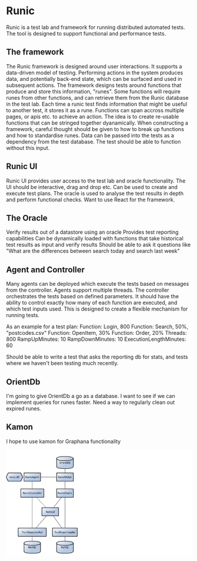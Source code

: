 # Runic
Runic is a test lab and framework for running distributed automated tests. The tool is designed to support functional and performance tests.

## The framework
The Runic framework is designed around user interactions. It supports a data-driven model of testing. 
Performing actions in the system produces data, and potentially back-end state, which can be surfaced and used in subsequent actions.
The framework designs tests around functions that produce and store this information, "runes". Some functions will require runes from other functions, and can retrieve them from the Runic database in the test lab.
Each time a runic test finds information that might be useful to another test, it stores it as a rune.
Functions can span accross multiple pages, or apis etc. to achieve an action. The idea is to create re-usable functions that can be stringed together dyanamically.
When constructing a framework, careful thought should be given to how to break up functions and how to standardise runes.
Data can be passed into the tests as a dependency from the test database. The test should be able to function without this input.

## Runic UI
Runic UI provides user access to the test lab and oracle functionality. The UI should be interactive, drag and drop etc. Can be used to create and execute test plans. The oracle is used to analyse the test results in depth and perform functional checks. 
Want to use React for the framework.

## The Oracle
Verify results out of a datastore using an oracle
Provides test reporting capabilities
Can be dynamically loaded with functions that take historical test results as input and verify results
Should be able to ask it questions like "What are the differences between search today and search last week"

## Agent and Controller
Many agents can be deployed which execute the tests based on messages from the controller. Agents support multiple threads.
The controller orchestrates the tests based on defined parameters. It should have the ability to control exactly how many of each function are executed, and which test inputs used. This is designed to create a flexible mechanism for running tests.

As an example for a test plan:
Function: Login, 800
Function: Search, 50%, "postcodes.csv"
Function: OpenItem, 30%
Function: Order, 20%
Threads: 800
RampUpMinutes: 10
RampDownMinutes: 10
ExecutionLengthMinutes: 60

Should be able to write a test that asks the reporting db for stats, and tests where we haven't been testing much recently.

## OrientDb
I'm going to give OrientDb a go as a database. I want to see if we can implement queries for runes faster.
Need a way to regularly clean out expired runes.

## Kamon
I hope to use kamon for Graphana functionality

![Architecture draft](draft.png)